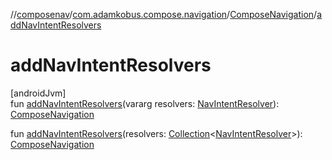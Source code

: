 //[composenav](../../../index.md)/[com.adamkobus.compose.navigation](../index.md)/[ComposeNavigation](index.md)/[addNavIntentResolvers](add-nav-intent-resolvers.md)

# addNavIntentResolvers

[androidJvm]\
fun [addNavIntentResolvers](add-nav-intent-resolvers.md)(vararg resolvers: [NavIntentResolver](../-nav-intent-resolver/index.md)): [ComposeNavigation](index.md)

fun [addNavIntentResolvers](add-nav-intent-resolvers.md)(resolvers: [Collection](https://kotlinlang.org/api/latest/jvm/stdlib/kotlin.collections/-collection/index.html)&lt;[NavIntentResolver](../-nav-intent-resolver/index.md)&gt;): [ComposeNavigation](index.md)
